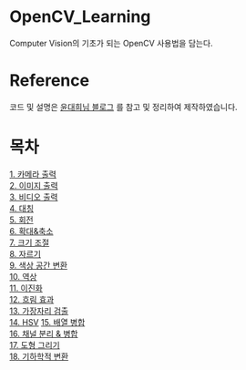 # OpenCV_Learning
Computer Vision의 기초가 되는 OpenCV 사용법을 담는다.

# Reference
코드 및 설명은 [윤대희님 블로그](https://076923.github.io/posts/#Python-OpenCV)
를 참고 및 정리하여 제작하였습니다.

# 목차
[1. 카메라 출력](https://github.com/CV-JaeHa/OpenCV_Learning/blob/main/1.%20%EC%B9%B4%EB%A9%94%EB%9D%BC%20%EC%B6%9C%EB%A0%A5.py)  
[2. 이미지 출력](https://github.com/CV-JaeHa/OpenCV_Learning/blob/main/2.%20%EC%9D%B4%EB%AF%B8%EC%A7%80%20%EC%B6%9C%EB%A0%A5.py)  
[3. 비디오 출력](https://github.com/CV-JaeHa/OpenCV_Learning/blob/main/3.%20%EB%B9%84%EB%94%94%EC%98%A4%20%EC%B6%9C%EB%A0%A5.py)  
[4. 대칭](https://github.com/CV-JaeHa/OpenCV_Learning/blob/main/4.%20%EB%8C%80%EC%B9%AD.py)  
[5. 회전](https://github.com/CV-JaeHa/OpenCV_Learning/blob/main/5.%20%ED%9A%8C%EC%A0%84.py)  
[6. 확대&축소](https://github.com/CV-JaeHa/OpenCV_Learning/blob/main/6.%20%ED%99%95%EB%8C%80%26%EC%B6%95%EC%86%8C.py)  
[7. 크기 조절](https://github.com/CV-JaeHa/OpenCV_Learning/blob/main/7.%20%ED%81%AC%EA%B8%B0%20%EC%A1%B0%EC%A0%88.py)  
[8. 자르기](https://github.com/CV-JaeHa/OpenCV_Learning/blob/main/8.%20%EC%9E%90%EB%A5%B4%EA%B8%B0.py)  
[9. 색상 공간 변환](https://github.com/CV-JaeHa/OpenCV_Learning/blob/main/9.%20%EC%83%89%EC%83%81%20%EA%B3%B5%EA%B0%84%20%EB%B3%80%ED%99%98.py)  
[10. 역상](https://github.com/CV-JaeHa/OpenCV_Learning/blob/main/10.%20%EC%97%AD%EC%83%81.py)  
[11. 이진화](https://github.com/CV-JaeHa/OpenCV_Learning/blob/main/11.%20%EC%9D%B4%EC%A7%84%ED%99%94.py)  
[12. 흐림 효과](https://github.com/CV-JaeHa/OpenCV_Learning/blob/main/12.%20%ED%9D%90%EB%A6%BC%20%ED%9A%A8%EA%B3%BC.py)  
[13. 가장자리 검출](https://github.com/CV-JaeHa/OpenCV_Learning/blob/main/13.%20%EA%B0%80%EC%9E%A5%EC%9E%90%EB%A6%AC%20%EA%B2%80%EC%B6%9C.py)  
[14. HSV](https://github.com/CV-JaeHa/OpenCV_Learning/blob/main/14.%20HSV.py)
[15. 배열 병합](https://github.com/CV-JaeHa/OpenCV_Learning/blob/main/15.%20%EB%B0%B0%EC%97%B4%20%EB%B3%91%ED%95%A9.py)  
[16. 채널 분리 & 병합](https://github.com/CV-JaeHa/OpenCV_Learning/blob/main/16.%20%EC%B1%84%EB%84%90%20%EB%B6%84%EB%A6%AC%20%26%20%EB%B3%91%ED%95%A9.py)  
[17. 도형 그리기](https://github.com/CV-JaeHa/OpenCV_Learning/blob/main/17.%20%EB%8F%84%ED%98%95%20%EA%B7%B8%EB%A6%AC%EA%B8%B0.py)  
[18. 기하학적 변환](https://github.com/CV-JaeHa/OpenCV_Learning/blob/main/18.%20%EA%B8%B0%ED%95%98%ED%95%99%EC%A0%81%20%EB%B3%80%ED%99%98.py)  